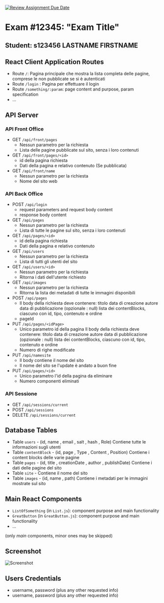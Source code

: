 [![Review Assignment Due Date](https://classroom.github.com/assets/deadline-readme-button-24ddc0f5d75046c5622901739e7c5dd533143b0c8e959d652212380cedb1ea36.svg)](https://classroom.github.com/a/suhcjUE-)
# Exam #12345: "Exam Title"
## Student: s123456 LASTNAME FIRSTNAME 

## React Client Application Routes

- Route `/`: Pagina principale che mostra la lista completa delle pagine, comprese le non pubblicate se si è autenticati
- Route `/login` : Pagina per effettuare il login
- Route `/something/:param`: page content and purpose, param specification
- ...

## API Server
### API Front Office
- GET `/api/front/pages`
  - Nessun parametro per la richiesta
  - Lista delle pagine pubblicate sul sito, senza i loro contenuti
- GET `/api/front/pages/<id>`
  - id della pagina richiesta
  - Dati della pagina e relativo contenuto (Se pubblicata)
- GET `/api/front/name`
  - Nessun parametro per la richiesta
  - Nome del sito web
### API Back Office
- POST `/api/login`
  - request parameters and request body content
  - response body content
- GET `/api/pages`
  - Nessun parametro per la richiesta
  - Lista di tutte le pagine sul sito, senza i loro contenuti
- GET `/api/pages/<id>`
  - id della pagina richiesta
  - Dati della pagina e relativo contenuto
- GET `/api/users`
  - Nessun parametro per la richiesta
  - Lista di tutti gli utenti del sito
- GET `/api/users/<id>`
  - Nessun parametro per la richiesta
  - Ritorna i dati dell'utente richiesto
- GET `/api/images`
  - Nessun parametro per la richiesta
  - Ritorna la lista dei metadati di tutte le immagini disponibili
- POST `/api/pages`
  - Il body della richiesta deve contenere:
    titolo
    data di creazione
    autore
    data di pubblicazione (opzionale : null)
    lista dei contentBlocks, ciascuno con id, tipo, contenuto e ordine
  - pageId
- PUT `/api/pages/<idPage>`
  - Unico parametro id della pagina
    Il body della richiesta deve contenere:
    titolo
    data di creazione
    autore
    data di pubblicazione (opzionale : null)
    lista dei contentBlocks, ciascuno con id, tipo, contenuto e ordine
  - Numero di righe modificate
- PUT `/api/namesite`
  - Il body contiene il nome del sito
  - Il nome del sito se l'update è andato a buon fine
- PUT `/api/pages/<id>`
  - Unico parametro l'id della pagina da eliminare
  - Numero componenti eliminati
### API Sessione
- GET `/api/sessions/current`
- POST `/api/sessions`
- DELETE `/api/sessions/current`

## Database Tables

- Table `users` - (id, name , email , salt , hash , Role)
        Contiene tutte le informazioni sugli utenti
- Table `contentBlock` - (id, page , Type , Content , Position)
        Contiene i content blocks delle varie pagine
- Table `pages` - (id, title , creationDate , author , publishDate)
        Contiene i dati delle pagine del sito
- Table `site` - Contiene il nome del sito
- Table `images` - (id, name , path)
        Contiene i metadati per le immagini mostrate sul sito

## Main React Components

- `ListOfSomething` (in `List.js`): component purpose and main functionality
- `GreatButton` (in `GreatButton.js`): component purpose and main functionality
- ...

(only _main_ components, minor ones may be skipped)

## Screenshot

![Screenshot](./img/screenshot.jpg)

## Users Credentials

- username, password (plus any other requested info)
- username, password (plus any other requested info)

